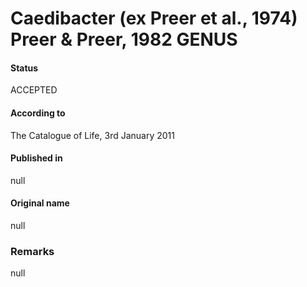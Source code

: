# Caedibacter (ex Preer et al., 1974) Preer & Preer, 1982 GENUS

#### Status
ACCEPTED

#### According to
The Catalogue of Life, 3rd January 2011

#### Published in
null

#### Original name
null

### Remarks
null
